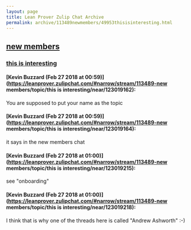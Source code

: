 ```yaml
---
layout: page
title: Lean Prover Zulip Chat Archive 
permalink: archive/113489newmembers/49953thisisinteresting.html
---
```


## [new members](index.html)
### [this is interesting](49953thisisinteresting.html)

#### [Kevin Buzzard (Feb 27 2018 at 00:59)](https://leanprover.zulipchat.com/#narrow/stream/113489-new members/topic/this is interesting/near/123019162):
You are supposed to put your name as the topic

#### [Kevin Buzzard (Feb 27 2018 at 00:59)](https://leanprover.zulipchat.com/#narrow/stream/113489-new members/topic/this is interesting/near/123019164):
it says in the new members chat

#### [Kevin Buzzard (Feb 27 2018 at 01:00)](https://leanprover.zulipchat.com/#narrow/stream/113489-new members/topic/this is interesting/near/123019215):
see "onboarding"

#### [Kevin Buzzard (Feb 27 2018 at 01:00)](https://leanprover.zulipchat.com/#narrow/stream/113489-new members/topic/this is interesting/near/123019218):
I think that is why one of the threads here is called "Andrew Ashworth" :-)

